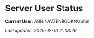 ﻿# Server User Status

**Current User:** ABHINAVZENBOOKN\abhin

_Last updated: 2025-02-10 21:08:26_
